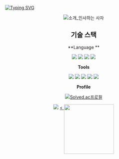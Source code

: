

[![Typing SVG](https://readme-typing-svg.herokuapp.com?size=30&duration=4500&color=F77500&width=600&lines=%F0%9F%A6%81_Welcome_Junhyung_Park_%F0%9F%A6%81+)](https://git.io/typing-svg)

<div align="center">

![소개_인사하는 사자](https://user-images.githubusercontent.com/81146131/221498526-e2db6afd-e36d-447c-ab58-58069793bedf.gif)

</div>

<div align ="center">

## 기술 스택    

**Language **

<img src="https://img.shields.io/badge/Java-007396?style=flat&logo=Java&logoColor=white" />
<img src="https://img.shields.io/badge/C-A8B9CC?style=flat&logo=C&logoColor=white" />
<img src="https://img.shields.io/badge/Pythoe-3776AB?style=flat&logo=Python&logoColor=white" />
<img src="https://img.shields.io/badge/Kotlin-7F52FF?style=flat&logo=Kotlin&logoColor=white" />

**Tools**

<img src="https://img.shields.io/badge/Intelij-000000?style=flat&logo=IntelliJ IDEA&logoColor=white" />
<img src="https://img.shields.io/badge/CLion-8D5A9E?style=flat&logo=CLion&logoColor=white" />
<img src="https://img.shields.io/badge/Visual Studio-5C2D91?style=flat&logo=Visual Studio&logoColor=white" />
<img src="https://img.shields.io/badge/VScode-007ACC?style=flat&logo=Visual Studio Code&logoColor=white" />
<img src="https://img.shields.io/badge/Android Studio-3DDC84?style=flat&logo=Android Studio&logoColor=white" />

**Profile**

[![Solved.ac프로필](http://mazassumnida.wtf/api/mini/generate_badge?boj=junhyung031115)](https://solved.ac/junhyung031115)

<img src="http://mazandi.herokuapp.com/api?handle=junhyung031115&theme=warm"/> <a href="https://github.com/DogJHDOG">< <img align="top" style="height:160px" src="https://github-readme-stats.vercel.app/api/top-langs/?username=DogJHDOG&layout=compact"><br><br> </a>


</div>





